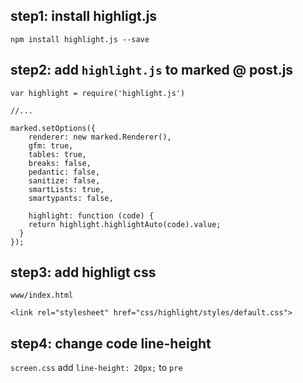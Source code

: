 ## step1: install highligt.js

```
npm install highlight.js --save
```

## step2: add `highlight.js` to marked @ post.js

```
var highlight = require('highlight.js')

//...

marked.setOptions({
    renderer: new marked.Renderer(),
    gfm: true,
    tables: true,
    breaks: false,
    pedantic: false,
    sanitize: false,
    smartLists: true,
    smartypants: false,
    
    highlight: function (code) {
    return highlight.highlightAuto(code).value;
  }
});
```

## step3: add highligt css

`www/index.html`

```
<link rel="stylesheet" href="css/highlight/styles/default.css">
```

## step4: change code line-height

`screen.css` add `line-height: 20px;` to `pre`
